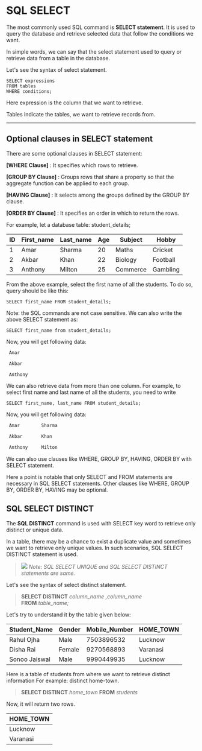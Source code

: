 SQL SELECT
==========

The most commonly used SQL command is **SELECT statement**. It is used to query the database and retrieve selected data that follow the conditions we want.

In simple words, we can say that the select statement used to query or retrieve data from a table in the database.

Let's see the syntax of select statement.

```MySQL
SELECT expressions
FROM tables
WHERE conditions;
```
Here expression is the column that we want to retrieve.

Tables indicate the tables, we want to retrieve records from.

* * *

Optional clauses in SELECT statement
------------------------------------

There are some optional clauses in SELECT statement:

**\[WHERE Clause\]** : It specifies which rows to retrieve.

**\[GROUP BY Clause\]** : Groups rows that share a property so that the aggregate function can be applied to each group.

**\[HAVING Clause\]** : It selects among the groups defined by the GROUP BY clause.

**\[ORDER BY Clause\]** : It specifies an order in which to return the rows.

For example, let a database table: student_details;

| ID  | First_name | Last_name | Age | Subject | Hobby |
| --- | --- | --- | --- | --- | --- |
| 1   | Amar | Sharma | 20  | Maths | Cricket |
| 2   | Akbar | Khan | 22  | Biology | Football |
| 3   | Anthony | Milton | 25  | Commerce | Gambling |

From the above example, select the first name of all the students. To do so, query should be like this:

```MySQL
SELECT first_name FROM student_details;
```
Note: the SQL commands are not case sensitive. We can also write the above SELECT statement as:

```MySQL
SELECT first_name from student_details;
```
Now, you will get following data:


```sh
 Amar

 Akbar

 Anthony
```
We can also retrieve data from more than one column. For example, to select first name and last name of all the students, you need to write

```MySQL
SELECT first_name, last_name FROM student_details;
```
Now, you will get following data:


```sh
 Amar        Sharma

 Akbar       Khan

 Anthony     Milton
```
We can also use clauses like WHERE, GROUP BY, HAVING, ORDER BY with SELECT statement.

Here a point is notable that only SELECT and FROM statements are necessary in SQL SELECT statements. Other clauses like WHERE, GROUP BY, ORDER BY, HAVING may be optional.



SQL SELECT DISTINCT
-------------------
The **SQL DISTINCT** command is used with SELECT key word to retrieve only distinct or unique data.

In a table, there may be a chance to exist a duplicate value and sometimes we want to retrieve only unique values. In such scenarios, SQL SELECT DISTINCT statement is used.

> ![](https://static.javatpoint.com/images/note.png) *Note: SQL SELECT UNIQUE and SQL SELECT DISTINCT statements are same.*

Let's see the syntax of select distinct statement.

>**SELECT DISTINCT** *column_name ,column_name* <br/>
**FROM**  *table_name;*

Let's try to understand it by the table given below:

| Student_Name | Gender | Mobile_Number | HOME_TOWN |
| --- | --- | --- | --- |
| Rahul Ojha | Male | 7503896532 | Lucknow |
| Disha Rai | Female | 9270568893 | Varanasi |
| Sonoo Jaiswal | Male | 9990449935 | Lucknow |


Here is a table of students from where we want to retrieve distinct information For example: distinct home-town.

>**SELECT DISTINCT** *home_town*
**FROM** *students*

Now, it will return two rows.


| HOME_TOWN |
| --- |
| Lucknow |
| Varanasi |
